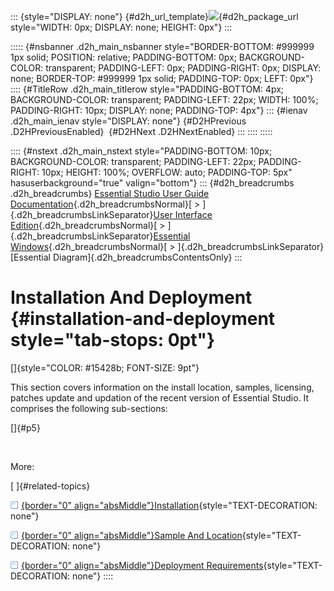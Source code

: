 ::: {style="DISPLAY: none"}
[](ms-xhelp:///?Id=d2h_url_template){#d2h_url_template}![](!package_url!){#d2h_package_url style="WIDTH: 0px; DISPLAY: none; HEIGHT: 0px"}
:::

::::: {#nsbanner .d2h_main_nsbanner style="BORDER-BOTTOM: #999999 1px solid; POSITION: relative; PADDING-BOTTOM: 0px; BACKGROUND-COLOR: transparent; PADDING-LEFT: 0px; PADDING-RIGHT: 0px; DISPLAY: none; BORDER-TOP: #999999 1px solid; PADDING-TOP: 0px; LEFT: 0px"}
:::: {#TitleRow .d2h_main_titlerow style="PADDING-BOTTOM: 4px; BACKGROUND-COLOR: transparent; PADDING-LEFT: 22px; WIDTH: 100%; PADDING-RIGHT: 10px; DISPLAY: none; PADDING-TOP: 4px"}
::: {#ienav .d2h_main_ienav style="DISPLAY: none"}
[](ms-xhelp:///?Id=8f11df9d-3124-430d-bf50-105ecfdf3c52){#D2HPrevious .D2HPreviousEnabled}  [](ms-xhelp:///?Id=97e9952a-73f6-4f77-9713-4cb83dcc9420){#D2HNext .D2HNextEnabled}
:::
::::
:::::

:::: {#nstext .d2h_main_nstext style="PADDING-BOTTOM: 10px; BACKGROUND-COLOR: transparent; PADDING-LEFT: 22px; PADDING-RIGHT: 10px; HEIGHT: 100%; OVERFLOW: auto; PADDING-TOP: 5px" hasuserbackground="true" valign="bottom"}
::: {#d2h_breadcrumbs .d2h_breadcrumbs}
[Essential Studio User Guide Documentation](ms-xhelp:///?Id=12457748-09e3-4d74-a240-8e049cedf030){.d2h_breadcrumbsNormal}[ \> ]{.d2h_breadcrumbsLinkSeparator}[User Interface Edition](ms-xhelp:///?Id=c29296b7-531c-413b-a0ec-488ca1f7f669){.d2h_breadcrumbsNormal}[ \> ]{.d2h_breadcrumbsLinkSeparator}[Essential Windows](ms-xhelp:///?Id=e60759d8-47a4-4570-9d7a-16a68d63f2ea){.d2h_breadcrumbsNormal}[ \> ]{.d2h_breadcrumbsLinkSeparator}[Essential Diagram]{.d2h_breadcrumbsContentsOnly}
:::

# Installation And Deployment {#installation-and-deployment style="tab-stops: 0pt"}

[]{style="COLOR: #15428b; FONT-SIZE: 9pt"} 

This section covers information on the install location, samples, licensing, patches update and updation of the recent version of Essential Studio. It comprises the following sub-sections:

[]{#p5} 

 

More:

[ ]{#related-topics}

[![](button.gif){border="0" align="absMiddle"}Installation](ms-xhelp:///?Id=97e9952a-73f6-4f77-9713-4cb83dcc9420){style="TEXT-DECORATION: none"}

[![](button.gif){border="0" align="absMiddle"}Sample And Location](ms-xhelp:///?Id=603a0bdc-2f44-4064-8b8f-b0c7b7857d90){style="TEXT-DECORATION: none"}

[![](button.gif){border="0" align="absMiddle"}Deployment Requirements](ms-xhelp:///?Id=4f7e5b6c-c81b-435d-8357-1bec47515768){style="TEXT-DECORATION: none"}
::::
